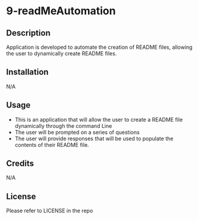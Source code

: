 # 9-readMeAutomation

## Description

Application is developed to automate the creation of README files, allowing the user to dynamically create README files.


## Installation

N/A

## Usage

- This is an application that will allow the user to create a README file dynamically through the command Line
- The user will be prompted on a series of questions
- The user will provide responses that will be used to populate the contents of their README file.

## Credits

N/A

## License

Please refer to LICENSE in the repo


